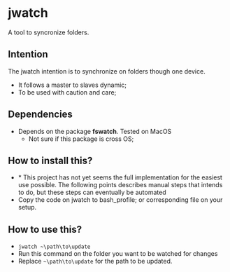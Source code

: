 # jwatch
A tool to syncronize folders.

## Intention 
The jwatch intention is to synchronize on folders though one device.
- It follows a master to slaves dynamic;
- To be used with caution and care;

## Dependencies 
- Depends on the package **fswatch**. Tested on MacOS
    - Not sure if this package is cross OS;

## How to install this?
- \* This project has not yet seems the full implementation for the easiest use possible. The following points describes manual steps that intends to do, but these steps can eventually be automated
- Copy the code on jwatch to bash_profile; or corresponding file on your setup.

## How to use this?
- `jwatch ~\path\to\update`
- Run this command on the folder you want to be watched for changes
- Replace `~\path\to\update` for the path to be updated.